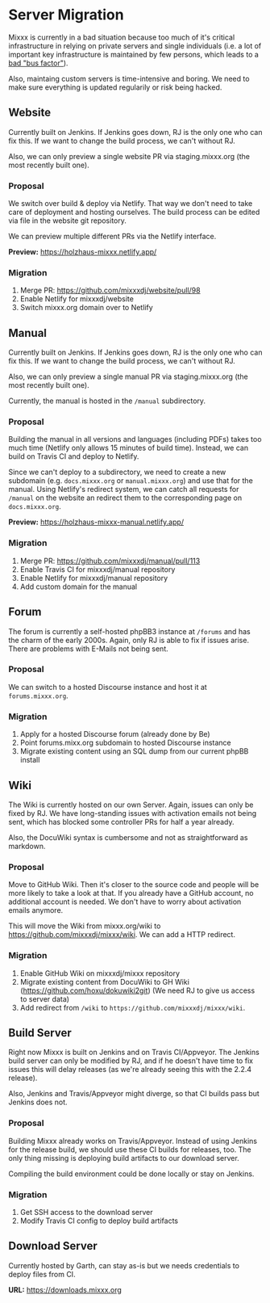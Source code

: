 # Server Migration

Mixxx is currently in a bad situation because too much of it's critical
infrastructure in relying on private servers and single individuals
(i.e. a lot of important key infrastructure is maintained by few
persons, which leads to a [bad "bus
factor"](https://en.wikipedia.org/wiki/Bus_factor)).

Also, maintaing custom servers is time-intensive and boring. We need to
make sure everything is updated regularily or risk being hacked.

## Website

Currently built on Jenkins. If Jenkins goes down, RJ is the only one who
can fix this. If we want to change the build process, we can't without
RJ.

Also, we can only preview a single website PR via staging.mixxx.org (the
most recently built one).

### Proposal

We switch over build & deploy via Netlify. That way we don't need to
take care of deployment and hosting ourselves. The build process can be
edited via file in the website git repository.

We can preview multiple different PRs via the Netlify interface.

**Preview:** <https://holzhaus-mixxx.netlify.app/>

### Migration

1.  Merge PR: <https://github.com/mixxxdj/website/pull/98>
2.  Enable Netlify for mixxxdj/website
3.  Switch mixxx.org domain over to Netlify

## Manual

Currently built on Jenkins. If Jenkins goes down, RJ is the only one who
can fix this. If we want to change the build process, we can't without
RJ.

Also, we can only preview a single manual PR via staging.mixxx.org (the
most recently built one).

Currently, the manual is hosted in the `/manual` subdirectory.

### Proposal

Building the manual in all versions and languages (including PDFs) takes
too much time (Netlify only allows 15 minutes of build time). Instead,
we can build on Travis CI and deploy to Netlify.

Since we can't deploy to a subdirectory, we need to create a new
subdomain (e.g. `docs.mixxx.org` or `manual.mixxx.org`) and use that for
the manual. Using Netlify's redirect system, we can catch all requests
for `/manual` on the website an redirect them to the corresponding page
on `docs.mixxx.org`.

**Preview:** <https://holzhaus-mixxx-manual.netlify.app/>

### Migration

1.  Merge PR: <https://github.com/mixxxdj/manual/pull/113>
2.  Enable Travis CI for mixxxdj/manual repository
3.  Enable Netlify for mixxxdj/manual repository
4.  Add custom domain for the manual

## Forum

The forum is currently a self-hosted phpBB3 instance at `/forums` and
has the charm of the early 2000s. Again, only RJ is able to fix if
issues arise. There are problems with E-Mails not being sent.

### Proposal

We can switch to a hosted Discourse instance and host it at
`forums.mixxx.org`.

### Migration

1.  Apply for a hosted Discourse forum (already done by Be)
2.  Point forums.mixx.org subdomain to hosted Discourse instance
3.  Migrate existing content using an SQL dump from our current phpBB
    install

## Wiki

The Wiki is currently hosted on our own Server. Again, issues can only
be fixed by RJ. We have long-standing issues with activation emails not
being sent, which has blocked some controller PRs for half a year
already.

Also, the DocuWiki syntax is cumbersome and not as straightforward as
markdown.

### Proposal

Move to GitHub Wiki. Then it's closer to the source code and people will
be more likely to take a look at that. If you already have a GitHub
account, no additional account is needed. We don't have to worry about
activation emails anymore.

This will move the Wiki from mixxx.org/wiki to
<https://github.com/mixxxdj/mixxx/wiki>. We can add a HTTP redirect.

### Migration

1.  Enable GitHub Wiki on mixxxdj/mixxx repository
2.  Migrate existing content from DocuWiki to GH Wiki
    (<https://github.com/hoxu/dokuwiki2git>) (We need RJ to give us
    access to server data)
3.  Add redirect from `/wiki` to
    `https://github.com/mixxxdj/mixxx/wiki`.

## Build Server

Right now Mixxx is built on Jenkins and on Travis CI/Appveyor. The
Jenkins build server can only be modified by RJ, and if he doesn't have
time to fix issues this will delay releases (as we're already seeing
this with the 2.2.4 release).

Also, Jenkins and Travis/Appveyor might diverge, so that CI builds pass
but Jenkins does not.

### Proposal

Building Mixxx already works on Travis/Appveyor. Instead of using
Jenkins for the release build, we should use these CI builds for
releases, too. The only thing missing is deploying build artifacts to
our download server.

Compiling the build environment could be done locally or stay on
Jenkins.

### Migration

1.  Get SSH access to the download server
2.  Modify Travis CI config to deploy build artifacts

## Download Server

Currently hosted by Garth, can stay as-is but we needs credentials to
deploy files from CI.

**URL:** <https://downloads.mixxx.org>
